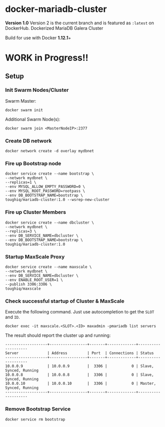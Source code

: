 # docker-mariadb-cluster
__Version 1.0__
Version 2 is the current branch and is featured as `:latest` on DockerHub.
Dockerized MariaDB Galera Cluster


Build for use with Docker __1.12.1__+

# WORK in Progress!!

## Setup
### Init Swarm Nodes/Cluster

Swarm Master:
		
	docker swarm init
		
Additional Swarm Node(s):

	docker swarm join <MasterNodeIP>:2377

### Create DB network

	docker network create -d overlay mydbnet

### Fire up Bootstrap node
		
	docker service create --name bootstrap \
	--network mydbnet \
	--replicas=1 \
	--env MYSQL_ALLOW_EMPTY_PASSWORD=0 \
	--env MYSQL_ROOT_PASSWORD=rootpass \
	--env DB_BOOTSTRAP_NAME=bootstrap \
	toughiq/mariadb-cluster:1.0 --wsrep-new-cluster

### Fire up Cluster Members

	docker service create --name dbcluster \
	--network mydbnet \
	--replicas=3 \
	--env DB_SERVICE_NAME=dbcluster \
	--env DB_BOOTSTRAP_NAME=bootstrap \
	toughiq/mariadb-cluster:1.0

### Startup MaxScale Proxy

	docker service create --name maxscale \
	--network mydbnet \
	--env DB_SERVICE_NAME=dbcluster \
	--env ENABLE_ROOT_USER=1 \
	--publish 3306:3306 \
	toughiq/maxscale

### Check successful startup of Cluster & MaxScale
Execute the following command. Just use autocompletion to get the `SLOT` and `ID`.

	docker exec -it maxscale.<SLOT>.<ID> maxadmin -pmariadb list servers

The result should report the cluster up and running:

	-------------------+-----------------+-------+-------------+--------------------
	Server             | Address         | Port  | Connections | Status              
	-------------------+-----------------+-------+-------------+--------------------
	10.0.0.9           | 10.0.0.9        |  3306 |           0 | Slave, Synced, Running
	10.0.0.8           | 10.0.0.8        |  3306 |           0 | Slave, Synced, Running
	10.0.0.10          | 10.0.0.10       |  3306 |           0 | Master, Synced, Running
	-------------------+-----------------+-------+-------------+--------------------


### Remove Bootstrap Service

	docker service rm bootstrap
